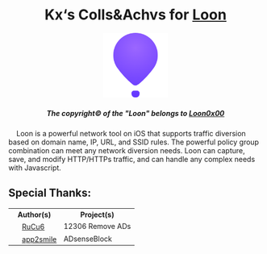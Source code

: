 <div align="center">
  <strong><h1> Kx‘s Colls&Achvs for <a href="https://apps.apple.com/in/app/loon/id1373567447">Loon</a></h1></strong>
</div>

<!-- Title -->

<div align="center">
<img src="https://raw.githubusercontent.com/Likhixang/Looney/main/Icons/loon.png" width="128" height="128">
</div>

<!--loon icon-->

<div align="center">
  <strong><h5>The copyright&copy; of the "Loon" belongs to <a href="https://github.com/Loon0x00">Loon0x00</a></h5></strong>
</div>

<!--Copyright Notice-->

<div>
&nbsp;&nbsp;&nbsp;&nbsp;Loon is a powerful network tool on iOS that supports traffic diversion based on domain name, IP, URL, and SSID rules. The powerful policy group combination can meet any network diversion needs. Loon can capture, save, and modify HTTP/HTTPs traffic, and can handle any complex needs with Javascript.
</div>

<!--Introduction of loon--> 

## Special Thanks:

<table>
  <tr>
    <th>Author(s)</th>
    <th>Project(s)</th>
  </tr>
  <tr>
<td>
  <img src="https://avatars.githubusercontent.com/u/49463634?v=4" width="16" height="16">     
<a href="https://github.com/RuCu6">RuCu6</a>
</td>
    <td>12306 Remove ADs</td>
  </tr>
  <tr>
<td> <img src="https://avatars.githubusercontent.com/u/34903735?v=4" width="16" height="16">
<a href="https://github.com/app2smile">app2smile</a></td>
    <td>ADsenseBlock</td>
  </tr>
</table>
